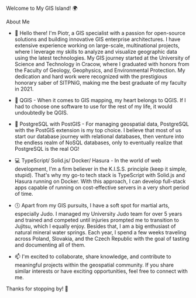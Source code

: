 Welcome to My GIS Island! 🌍

About Me

- :wave: Hello there! I'm Piotr, a GIS specialist with a passion for open-source solutions and building innovative GIS enterprise architectures. I have extensive experience working on large-scale, multinational projects, where I leverage my skills to analyze and visualize geographic data using the latest technologies. My GIS journey started at the University of Science and Technology in Cracow, where I graduated with honors from the Faculty of Geology, Geophysics, and Environmental Protection. My dedication and hard work were recognized with the prestigious honorary saber of SITPNiG, making me the best graduate of my faculty in 2021.

- :pushpin: QGIS - When it comes to GIS mapping, my heart belongs to QGIS. If I had to choose one software to use for the rest of my life, it would undoubtedly be QGIS.

- :elephant: PostgreSQL with PostGIS - For managing geospatial data, PostgreSQL with the PostGIS extension is my top choice. I believe that most of us start our database journey with relational databases, then venture into the endless realm of NoSQL databases, only to eventually realize that PostgreSQL is the real OG!

- :computer: TypeScript/ Solid.js/ Docker/ Hasura - In the world of web development, I'm a firm believer in the K.I.S.S. principle (keep it simple, stupid). That's why my go-to tech stack is TypeScript with Solid.js and Hasura running on Docker. With this approach, I can develop full-stack apps capable of running on cost-effective servers in a very short period of time.

- :clock5: Apart from my GIS pursuits, I have a soft spot for martial arts, especially Judo. I managed my University Judo team for over 5 years and trained and competed until injuries prompted me to transition to Jujitsu, which I equally enjoy. Besides that, I am a big enthusiast of natural mineral water springs. Each year, I spend a few weeks traveling across Poland, Slovakia, and the Czech Republic with the goal of tasting and documenting all of them.

- 📫 I'm excited to collaborate, share knowledge, and contribute to meaningful projects within the geospatial community. If you share similar interests or have exciting opportunities, feel free to connect with me.

Thanks for stopping by! 🙌
